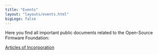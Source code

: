 ```yaml
---
title: "Events"
layout: "layouts/events.html"
bigLogo: false
---
```


Here you find all important public documents related to the Open-Source Firmware Foundation:

<div class="cluster">
      <div class="cluster-inner">
        <a
          href="/documents/Articles.pdf"
          download="Articles-of-Incorporation-Open-Source-Firmware-Foundation.pdf"
          class="button"
        >
          Articles of Incorporation
        </a>
      </div>
</div>
